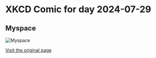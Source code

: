 
# XKCD Comic for day 2024-07-29

## Myspace

![Myspace](https://imgs.xkcd.com/comics/myspace.png "It's like they got together and said 'what do we miss most from the internet in 1998?  that's right, embedded MIDI!'")

[Visit the original page](https://xkcd.com/134/)
